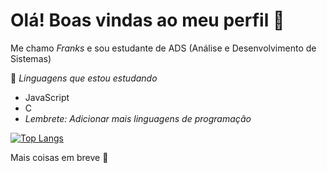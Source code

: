 # Olá! Boas vindas ao meu perfil :blossom:
Me chamo _Franks_ e sou estudante de ADS (Análise e Desenvolvimento de Sistemas)

:pushpin: _Linguagens que estou estudando_

* JavaScript
* C
* _Lembrete: Adicionar mais linguagens de programação_

[![Top Langs](https://github-readme-stats.vercel.app/api/top-langs/?username=aaFranks&layout=compact)](https://github.com/anuraghazra/github-readme-stats)

Mais coisas em breve :leaves:
